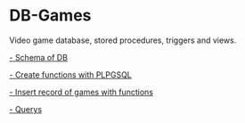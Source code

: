 # DB-Games
Video game database, stored procedures, triggers and views.

[- Schema of DB](https://github.com/Noriega402/DB-Games/blob/main/schema.sql)

[- Create functions with PLPGSQL](https://github.com/Noriega402/DB-Games/blob/main/functions.sql)

[- Insert record of games with functions](https://github.com/Noriega402/DB-Games/blob/main/inserts/insertsGames.sql)

[- Querys](https://github.com/Noriega402/DB-Games/blob/main/querys.sql)
